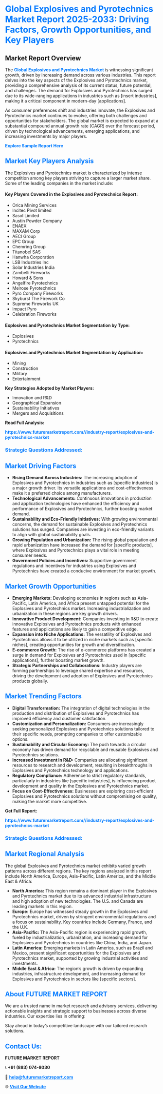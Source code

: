 <h1 style="color: #007BFF;">Global Explosives and Pyrotechnics Market Report 2025-2033: Driving Factors, Growth Opportunities, and Key Players</h1>

<section id="overview">
<h2>Market Report Overview</h2>
<p>The <a href="https://www.futuremarketreport.com//industry-report/explosives-and-pyrotechnics-market" style="color: #007BFF; text-decoration: none;"><strong>Global Explosives and Pyrotechnics Market</strong></a> is witnessing significant growth, driven by increasing demand across various industries. This report delves into the key aspects of the Explosives and Pyrotechnics market, providing a comprehensive analysis of its current status, future potential, and challenges. The demand for Explosives and Pyrotechnics has surged due to its wide-ranging applications in industries such as [insert industries], making it a critical component in modern-day [applications].</p>
<p>As consumer preferences shift and industries innovate, the Explosives and Pyrotechnics market continues to evolve, offering both challenges and opportunities for stakeholders. The global market is expected to expand at a substantial compound annual growth rate (CAGR) over the forecast period, driven by technological advancements, emerging applications, and increasing investments by major players.</p>
</section>

<section id="overview">
<p><a href="https://www.futuremarketreport.com//request-sample/reportId=58106" style="color: #007BFF; text-decoration: none;"><strong>Explore Sample Report Here</strong></a></p>
</section>

<section id="key-players">
<h2 style="color: #007BFF;">Market Key Players Analysis</h2>
<p>The Explosives and Pyrotechnics market is characterized by intense competition among key players striving to capture a larger market share. Some of the leading companies in the market include:</p>
<h4>Key Players Covered in the Explosives and Pyrotechnics Report:</h4>
<ul><li>Orica Mining Services</li><li>Incitec Pivot limited</li><li>Sasol Limited</li><li>Austin Powder Company</li><li>ENAEX</li><li>MAXAM Corp</li><li>AECI Group</li><li>EPC Group</li><li>Chemring Group</li><li>Titanobel SAS</li><li>Hanwha Corporation</li><li>LSB Industries Inc</li><li>Solar Industries India</li><li>Zambelli Fireworks</li><li>Howard &amp; Sons</li><li>Angelfire Pyrotechnics</li><li>Melrose Pyrotechnics</li><li>Pyro Company Fireworks</li><li>Skyburst The Firework Co</li><li>Supreme Fireworks UK</li><li>Impact Pyro</li><li>Celebration Fireworks</li></ul>
<h4>Explosives and Pyrotechnics Market Segmentation by Type:</h4>
<ul><li>Explosives</li><li>Pyrotechnics</li></ul>

<h4>Explosives and Pyrotechnics Market Segmentation by Application:</h4>
<ul><li>Mining</li><li>Construction</li><li>Military</li><li>Entertainment</li></ul>
<p><strong>Key Strategies Adopted by Market Players:</strong></p>
<ul>
<li>Innovation and R&D</li>
<li>Geographical Expansion</li>
<li>Sustainability Initiatives</li>
<li>Mergers and Acquisitions</li>
</ul>
</section>

<section>
<p><strong>Read Full Analysis: </strong></p><a href="https://www.futuremarketreport.com//industry-report/explosives-and-pyrotechnics-market" style="color: #007BFF; text-decoration: none;"><strong>https://www.futuremarketreport.com//industry-report/explosives-and-pyrotechnics-market</strong></a>
<h3 style="color: #007BFF;">Strategic Questions Addressed:</h3>
</section>

<section id="driving-factors">
<h2 style="color: #007BFF;">Market Driving Factors</h2>
<ul>
<li><strong>Rising Demand Across Industries:</strong> The increasing adoption of Explosives and Pyrotechnics in industries such as [specific industries] is a major growth driver. Its versatile applications and cost-effectiveness make it a preferred choice among manufacturers.</li>
<li><strong>Technological Advancements:</strong> Continuous innovations in production and application technologies have enhanced the efficiency and performance of Explosives and Pyrotechnics, further boosting market demand.</li>
<li><strong>Sustainability and Eco-Friendly Initiatives:</strong> With growing environmental concerns, the demand for sustainable Explosives and Pyrotechnics solutions has surged. Companies are investing in eco-friendly variants to align with global sustainability goals.</li>
<li><strong>Growing Population and Urbanization:</strong> The rising global population and rapid urbanization have increased the demand for [specific products], where Explosives and Pyrotechnics plays a vital role in meeting consumer needs.</li>
<li><strong>Government Policies and Incentives:</strong> Supportive government regulations and incentives for industries using Explosives and Pyrotechnics have created a conducive environment for market growth.</li>
</ul>
</section>

<section id="growth-opportunities">
<h2 style="color: #007BFF;">Market Growth Opportunities</h2>
<ul>
<li><strong>Emerging Markets:</strong> Developing economies in regions such as Asia-Pacific, Latin America, and Africa present untapped potential for the Explosives and Pyrotechnics market. Increasing industrialization and urbanization in these regions are key growth drivers.</li>
<li><strong>Innovative Product Development:</strong> Companies investing in R&D to create innovative Explosives and Pyrotechnics products with enhanced features and applications are likely to gain a competitive edge.</li>
<li><strong>Expansion into Niche Applications:</strong> The versatility of Explosives and Pyrotechnics allows it to be utilized in niche markets such as [specific niches], creating opportunities for growth and diversification.</li>
<li><strong>E-commerce Growth:</strong> The rise of e-commerce platforms has created a surge in demand for Explosives and Pyrotechnics used in [specific applications], further boosting market growth.</li>
<li><strong>Strategic Partnerships and Collaborations:</strong> Industry players are forming partnerships to leverage shared expertise and resources, driving the development and adoption of Explosives and Pyrotechnics products globally.</li>
</ul>
</section>

<section id="trending-factors">
<h2 style="color: #007BFF;">Market Trending Factors</h2>
<ul>
<li><strong>Digital Transformation:</strong> The integration of digital technologies in the production and distribution of Explosives and Pyrotechnics has improved efficiency and customer satisfaction.</li>
<li><strong>Customization and Personalization:</strong> Consumers are increasingly seeking personalized Explosives and Pyrotechnics solutions tailored to their specific needs, prompting companies to offer customizable options.</li>
<li><strong>Sustainability and Circular Economy:</strong> The push towards a circular economy has driven demand for recyclable and reusable Explosives and Pyrotechnics solutions.</li>
<li><strong>Increased Investment in R&D:</strong> Companies are allocating significant resources to research and development, resulting in breakthroughs in Explosives and Pyrotechnics technology and applications.</li>
<li><strong>Regulatory Compliance:</strong> Adherence to strict regulatory standards, particularly in industries like [specific industries], is influencing product development and quality in the Explosives and Pyrotechnics market.</li>
<li><strong>Focus on Cost-Effectiveness:</strong> Businesses are exploring cost-efficient Explosives and Pyrotechnics solutions without compromising on quality, making the market more competitive.</li>
</ul>
</section>

<section>
<p><strong>Get Full Report: </strong></p><a href="https://www.futuremarketreport.com//industry-report/explosives-and-pyrotechnics-market" style="color: #007BFF; text-decoration: none;"><strong>https://www.futuremarketreport.com//industry-report/explosives-and-pyrotechnics-market</strong></a>
<h3 style="color: #007BFF;">Strategic Questions Addressed:</h3>
</section>


<section id="regional-analysis">
<h2 style="color: #007BFF;">Market Regional Analysis</h2>
<p>The global Explosives and Pyrotechnics market exhibits varied growth patterns across different regions. The key regions analyzed in this report include North America, Europe, Asia-Pacific, Latin America, and the Middle East & Africa:</p>
<ul>
<li><strong>North America:</strong> This region remains a dominant player in the Explosives and Pyrotechnics market due to its advanced industrial infrastructure and high adoption of new technologies. The U.S. and Canada are leading markets in this region.</li>
<li><strong>Europe:</strong> Europe has witnessed steady growth in the Explosives and Pyrotechnics market, driven by stringent environmental regulations and a focus on sustainability. Key countries include Germany, France, and the U.K.</li>
<li><strong>Asia-Pacific:</strong> The Asia-Pacific region is experiencing rapid growth, fueled by industrialization, urbanization, and increasing demand for Explosives and Pyrotechnics in countries like China, India, and Japan.</li>
<li><strong>Latin America:</strong> Emerging markets in Latin America, such as Brazil and Mexico, present significant opportunities for the Explosives and Pyrotechnics market, supported by growing industrial activities and investments.</li>
<li><strong>Middle East & Africa:</strong> The region’s growth is driven by expanding industries, infrastructure development, and increasing demand for Explosives and Pyrotechnics in sectors like [specific sectors].</li>
</ul>
</section>

<footer>
<h2 style="color: #007BFF;">About FUTURE MARKET REPORT</h2>
<p>We are a trusted name in market research and advisory services, delivering actionable insights and strategic support to businesses across diverse industries. Our expertise lies in offering:</p>

<p>Stay ahead in today’s competitive landscape with our tailored research solutions.</p>

<h2 style="color: #007BFF;">Contact Us:</h2>
<p><strong>FUTURE MARKET REPORT</strong></p>
<p>📞 <strong>+91 (883) 074-8030</strong></p>
<p>📧 <strong><a href="mailto:help@futuremarketreport.com" style="color: #007BFF;">help@futuremarketreport.com</a></strong></p>
<p>🌐 <strong><a href="https://www.futuremarketreport.com/" style="color: #007BFF;">Visit Our Website</a></strong></p>
</footer>